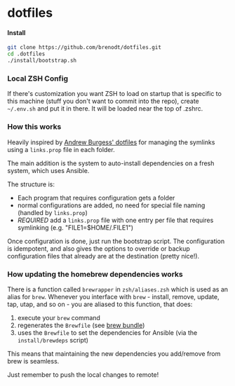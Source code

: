 # dotfiles

#### Install

```sh
git clone https://github.com/brenodt/dotfiles.git
cd .dotfiles
./install/bootstrap.sh
```

### Local ZSH Config

If there's customization you want ZSH to load on startup that is specific to this machine (stuff you don't want to commit into the repo), create `~/.env.sh` and put it in there. It will be loaded near the top of .zshrc.

### How this works

Heavily inspired by [Andrew Burgess' dotfiles](https://github.com/andrew8088/dotfiles) for managing the symlinks using a `links.prop` file in each folder.

The main addition is the system to auto-install dependencies on a fresh system, which
uses Ansible.

The structure is:
- Each program that requires configuration gets a folder
- normal configurations are added, no need for special file naming (handled by `links.prop`)
- *REQUIRED* add a `links.prop` file with one entry per file that requires symlinking (e.g. "FILE1=$HOME/.FILE1")

Once configuration is done, just run the bootstrap script. The configuration is idempotent, and also gives the options to
override or backup configuration files that already are at the destination (pretty nice!).

### How updating the homebrew dependencies works

There is a function called `brewrapper` in `zsh/aliases.zsh` which is used as an alias for `brew`.
Whenever you interface with `brew` - install, remove, update, tap, utap, and so on -
you are aliased to this function, that does:
1. execute your `brew` command
2. regenerates the `Brewfile` (see [brew bundle](https://github.com/Homebrew/homebrew-bundle))
3. uses the `Brewfile` to set the dependencies for Ansible (via the `install/brewdeps` script)

This means that maintaining the new dependencies you add/remove from brew is seamless.

Just remember to push the local changes to remote!
